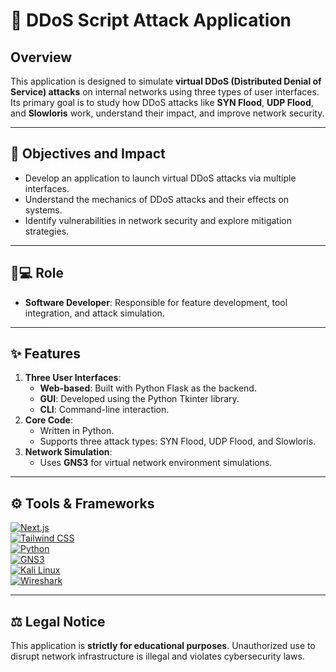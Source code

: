 # 🚨 DDoS Script Attack Application

## Overview  
This application is designed to simulate **virtual DDoS (Distributed Denial of Service) attacks** on internal networks using three types of user interfaces. Its primary goal is to study how DDoS attacks like **SYN Flood**, **UDP Flood**, and **Slowloris** work, understand their impact, and improve network security.

---

## 🎯 Objectives and Impact  
- Develop an application to launch virtual DDoS attacks via multiple interfaces.  
- Understand the mechanics of DDoS attacks and their effects on systems.  
- Identify vulnerabilities in network security and explore mitigation strategies.  

---

## 👩💻 Role  
- **Software Developer**: Responsible for feature development, tool integration, and attack simulation.  

---

## ✨ Features  
1. **Three User Interfaces**:  
   - **Web-based**: Built with Python Flask as the backend.  
   - **GUI**: Developed using the Python Tkinter library.  
   - **CLI**: Command-line interaction.  
2. **Core Code**:  
   - Written in Python.  
   - Supports three attack types: SYN Flood, UDP Flood, and Slowloris.  
3. **Network Simulation**:  
   - Uses **GNS3** for virtual network environment simulations.  

---

## ⚙️ Tools & Frameworks  
[![Next.js](https://img.shields.io/badge/Next.js-black?logo=nextdotjs )](https://nextjs.org/ )  
[![Tailwind CSS](https://img.shields.io/badge/Tailwind%20CSS-blue?logo=tailwindcss )](https://tailwindcss.com/ )  
[![Python](https://img.shields.io/badge/Python-yellow?logo=python )](https://www.python.org/ )  
[![GNS3](https://img.shields.io/badge/GNS3-orange?logo=gns3 )](https://www.gns3.com/ )  
[![Kali Linux](https://img.shields.io/badge/Kali%20Linux-darkgreen?logo=kali-linux )](https://www.kali.org/ )  
[![Wireshark](https://img.shields.io/badge/Wireshark-lightgrey?logo=wireshark )](https://www.wireshark.org/ )  

---

## ⚖️ Legal Notice  
This application is **strictly for educational purposes**. Unauthorized use to disrupt network infrastructure is illegal and violates cybersecurity laws.  
